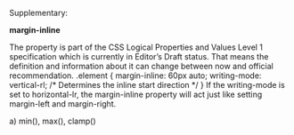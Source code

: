 Supplementary:

<b> margin-inline </b>

The property is part of the CSS Logical Properties and Values Level 1 specification which is currently in Editor’s Draft status. That means the definition and information about it can change between now and official recommendation.
.element {
  margin-inline: 60px auto;
  writing-mode: vertical-rl; /* Determines the inline start direction */
} 
If the writing-mode is set to horizontal-lr, the margin-inline property will act just like setting margin-left and margin-right.

a) min(), max(), clamp()


